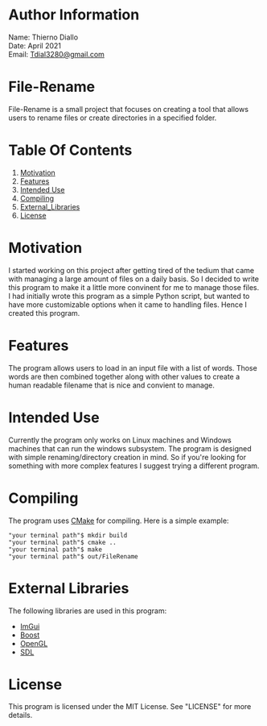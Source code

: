 # Author Information
Name: Thierno Diallo  
Date: April 2021  
Email: Tdial3280@gmail.com  

# File-Rename
File-Rename is a small project that focuses on creating a tool that allows users to rename files or create
directories in a specified folder.  


# Table Of Contents
1. [Motivation](#Motivation)
2. [Features](#Features)
3. [Intended Use](#Intended_Use)
4. [Compiling](#Compiling)  
5. [External_Libraries](#External_Libraries)  
6. [License](#License)



# Motivation
I started working on this project after getting tired of the tedium that came with managing a large amount
of files on a daily basis. So I decided to write this program to make it a little more convinent for me to
manage those files. I had initially wrote this program as a simple Python script, but wanted to have more
customizable options when it came to handling files. Hence I created this program.    


# Features
The program allows users to load in an input file with a list of words. Those words are then combined together
along with other values to create a human readable filename that is nice and convient to manage.  


# Intended Use
Currently the program only works on Linux machines and Windows machines that can run the windows subsystem.
The program is designed with simple renaming/directory creation in mind. So if you're looking for something
with more complex features I suggest trying a different program.  

# Compiling
The program uses [CMake](https://cmake.org/) for compiling. Here is a simple example:
````
"your terminal path"$ mkdir build  
"your terminal path"$ cmake ..  
"your terminal path"$ make  
"your terminal path"$ out/FileRename  
````



# External Libraries
The following libraries are used in this program:  
- [ImGui](https://github.com/ocornut/imgui)  
- [Boost](https://www.boost.org/)  
- [OpenGL](https://www.opengl.org//)  
- [SDL](https://www.libsdl.org/)  


# License
This program is licensed under the MIT License. See "LICENSE" for more details.